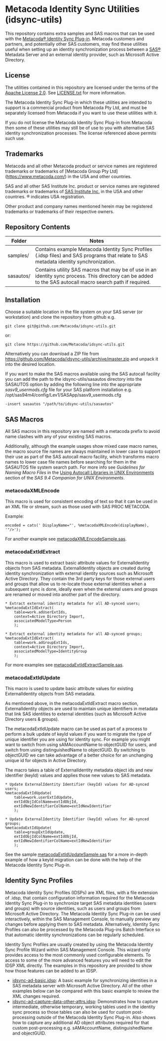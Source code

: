 # Metacoda Identity Sync Utilities (idsync-utils)

This repository contains extra samples and SAS macros that can be used with the
[Metacoda® Identity Sync Plug-in](https://www.metacoda.com/en/products/security-plug-ins/identity-sync/).
Metacoda customers and partners, and potentially other SAS customers, may find these utilities useful when setting
up an identity synchronization process between a [SAS®](http://www.sas.com/) Metadata Server and an external identity
provider, such as Microsoft Active Directory.

## License

The utilities contained in this repository are licensed under the terms of the
[Apache License 2.0](https://opensource.org/licenses/Apache-2.0). See [LICENSE.txt](LICENSE.txt) for more information.

The Metacoda Identity Sync Plug-in which these utilities are intended to support is a commercial product from
Metacoda Pty Ltd, and must be separately licensed from Metacoda if you want to use these utilities with it.

If you do not license the Metacoda Identity Sync Plug-in from Metacoda then some of these utilities may still be of
use to you with alternative SAS identity synchronization processes. The license referenced above permits such use.

## Trademarks

Metacoda and all other Metacoda product or service names are registered trademarks or trademarks of
[Metacoda Group Pty Ltd] (https://www.metacoda.com/) in the USA and other countries.

SAS and all other SAS Institute Inc. product or service names are registered trademarks or trademarks of
[SAS Institute Inc.](http://www.sas.com/) in the USA and other countries. ® indicates USA registration.

Other product and company names mentioned herein may be registered trademarks or trademarks of their respective owners.

## Repository Contents

| Folder     | Notes         |
| ---------- | ------------- |
| samples/   | Contains example Metacoda Identity Sync Profiles (.idsp files) and SAS programs that relate to SAS metadata identity synchronization. |
| sasautos/  | Contains utility SAS macros that may be of use in an identity sync process. This directory can be added to the SAS autocall macro search path if required. |


## Installation

Choose a suitable location in the file system on your SAS server (or workstation) and clone the repository from github
e.g.

    git clone git@github.com:Metacoda/idsync-utils.git
   
or:
   
    git clone https://github.com/Metacoda/idsync-utils.git

Alternatively you can download a ZIP file from https://github.com/Metacoda/idsync-utils/archive/master.zip and unpack
it into the desired location.

If you want to make the SAS macros available using the SAS autocall facility you can add the path to the
idsync-utils/sasautos directory into the SASAUTOS option by adding the following line into the appropriate
*sasv9_usermods.cfg* file for your SAS platform installation
e.g. /opt/sas94m4/config/Lev1/SASApp/sasv9_usermods.cfg
 
    -insert sasautos "/path/to/idsync-utils/sasautos"

## SAS Macros

All SAS macros in this repository are named with a metacoda prefix to avoid name clashes with any of your existing SAS
macros.

Additionally, although the example usages show mixed case macro names, the macro source file names are always
maintained in lower case to support their use as part of the SAS autocall macro facility, which transforms macro names
to lower case file names before searching for them in the SASAUTOS file system search path.
For more info see *Guidelines for Naming Macro Files* in the
[Using Autocall Libraries in UNIX Environments](https://support.sas.com/documentation/cdl/en/hostunx/69602/HTML/default/viewer.htm#p08uk7awhtj5w6n1qaj3n3h0oa4s.htm)
section of the *SAS 9.4 Companion for UNIX Environments*.

### metacodaXMLEncode

This macro is used for consistent encoding of text so that it can be used in an XML file or stream, such as those used with SAS PROC METACODA.

Example:

    encoded = cats(' DisplayName="', %metacodaXMLEncode(displayName), '"/>');

For another example see [metacodaXMLEncodeSample.sas](samples/metacodaXMLEncodeSample.sas).

### metacodaExtIdExtract

This macro is used to extract basic attribute values for ExternalIdentity objects from SAS metadata.
ExternalIdentity objects are created during identity synchronization with external identity sources such as
Microsoft Active Directory. They contain the 3rd party keys for those external users and groups that allow
us to re-locate those external identities when a subsequent sync is done, ideally even when the external
users and groups are renamed or moved into another part of the directory.

    * Extract external identity metadata for all AD-synced users; 
    %metacodaExtIdExtract(
        table=work.adUserExtIds,
        context=Active Directory Import,
        associatedModelType=Person
        );

    * Extract external identity metadata for all AD-synced groups; 
    %metacodaExtIdExtract(
        table=work.adGroupExtIds,
        context=Active Directory Import,
        associatedModelType=IdentityGroup
        );

For more examples see [metacodaExtIdExtractSample.sas](samples/metacodaExtIdExtractSample.sas).

### metacodaExtIdUpdate

This macro is used to update basic attribute values for existing ExternalIdentity objects from SAS metadata.

As mentioned above, in the metacodaExtIdExtract macro section, ExternalIdentity objects are used to
maintain unique identifiers in metadata that link SAS identities to external identities (such as 
Microsoft Active Directory users & groups).

The metacodaExtIdUpdate macro can be used as part of a process to perform a bulk update of keyId
values if you want to migrate the type of unique identifier you are using for identity sync.
For example you might want to switch from using sAMAccountName to objectGUID for users, 
and switch from using distinguishedName to objectGUID. By switching to objectGUID we can take
advantage of a better choice for an unchanging unique id for objects in Active Directory.

The macro takes a table of ExternalIdentity metadata object ids and new identifier (keyId) values
and applies those new values to SAS metadata.

    * Update ExternalIdentity Identifier (keyId) values for AD-synced users; 
    %metacodaExtIdUpdate(
        table=work.userExtIdUpdate,
        extIdObjIdColName=extIdObjId,
        extIdNewIdentifierColName=extIdNewIdentifier
        );

    * Update ExternalIdentity Identifier (keyId) values for AD-synced groups; 
    %metacodaExtIdUpdate(
        table=groupExtIdUpdate,
        extIdObjIdColName=extIdObjId,
        extIdNewIdentifierColName=extIdNewIdentifier
        );

See the sample [metacodaExtIdUpdateSample.sas](samples/metacodaExtIdUpdateSample.sas) for a more
in-depth example of how a keyId migration can be done with the help of the Metacoda Identity Sync
Plug-in.

## Identity Sync Profiles

Metacoda Identity Sync Profiles (IDSPs) are XML files, with a file extension of .idsp, that contain
configuration information required for the Metacoda Identity Sync Plug-in to synchronize target
SAS metadata identities (users and groups) with source identities, such as users and groups from
Microsoft Active Directory.
The Metacoda Identity Sync Plug-in can be used interactively, within the SAS Management Console, to
manually preview any changes before applying them to SAS metadata. Alternatively, Identity Sync
Profiles can also be processed by the Metacoda Plug-ins Batch Interface so that automatic identity
synchronizations can be regularly scheduled.  

Identity Sync Profiles are usually created by using the Metacoda Identity Sync Profile Wizard
within SAS Management Console. This wizard only provides access to the most commonly used
configurable elements. To access to some of the more advanced features you will need to edit
the IDSP XML directly. The examples in this repository are provided to show how those features
can be added to an IDSP.

* [idsync-ad-basic.idsp](samples/idsync-ad-basic.idsp): A basic example for synchronizing identities
  in a SAS metadata server with Microsoft Active Directory. All of the other examples below can be
  compared with this basic example to review the XML changes required. 
* [idsync-ad-capture-data-other-attrs.idsp](samples/idsync-ad-capture-data-other-attrs.idsp):
   Demonstrates how to capture intermediate, otherwise temporary, working tables used in the
   identity sync process so those tables can also be used for custom post-processing outside
   of the Metacoda Identity Sync Plug-in. Also shows how to capture any additional AD object
   attributes required for that custom post-processing e.g. sAMAccountName, distinguishedName and 
   objectGUID.